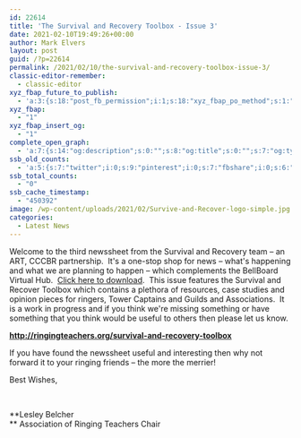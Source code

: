 ```yaml
---
id: 22614
title: 'The Survival and Recovery Toolbox - Issue 3'
date: 2021-02-10T19:49:26+00:00
author: Mark Elvers
layout: post
guid: /?p=22614
permalink: /2021/02/10/the-survival-and-recovery-toolbox-issue-3/
classic-editor-remember:
  - classic-editor
xyz_fbap_future_to_publish:
  - 'a:3:{s:18:"post_fb_permission";i:1;s:18:"xyz_fbap_po_method";s:1:"2";s:16:"xyz_fbap_message";s:62:"News item added to the CCCBR website: {POST_TITLE} {PERMALINK}";}'
xyz_fbap:
  - "1"
xyz_fbap_insert_og:
  - "1"
complete_open_graph:
  - 'a:7:{s:14:"og:description";s:0:"";s:8:"og:title";s:0:"";s:7:"og:type";s:0:"";s:12:"twitter:card";s:7:"summary";s:15:"twitter:creator";s:0:"";s:19:"twitter:description";s:0:"";s:8:"og:image";s:5:"22630";}'
ssb_old_counts:
  - 'a:5:{s:7:"twitter";i:0;s:9:"pinterest";i:0;s:7:"fbshare";i:0;s:6:"reddit";i:0;s:6:"tumblr";N;}'
ssb_total_counts:
  - "0"
ssb_cache_timestamp:
  - "450392"
image: /wp-content/uploads/2021/02/Survive-and-Recover-logo-simple.jpg
categories:
  - Latest News
---
```

Welcome to the third newssheet from the Survival and Recovery team – an ART, CCCBR partnership.  It&apos;s a one-stop shop for news – what&apos;s happening and what we are planning to happen – which complements the BellBoard Virtual Hub.  [Click here to download](https://cccbr.org.uk/wp-content/uploads/2021/02/Survival-Recovery-Newsheet-Issue-3.pdf).  This issue features the Survival and Recover Toolbox which contains a plethora of resources, case studies and opinion pieces for ringers, Tower Captains and Guilds and Associations.  It is a work in progress and if you think we&apos;re missing something or have something that you think would be useful to others then please let us know.

**<http://ringingteachers.org/survival-and-recovery-toolbox>**

If you have found the newssheet useful and interesting then why not forward it to your ringing friends – the more the merrier!

Best Wishes,

&nbsp;

**Lesley Belcher  
** Association of Ringing Teachers Chair
